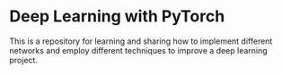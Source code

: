 # Deep Learning with PyTorch

This is a repository for learning and sharing how to implement different networks and employ different techniques to improve a deep learning project.